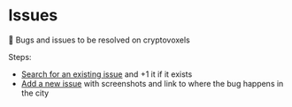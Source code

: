 # Issues

🐞 Bugs and issues to be resolved on cryptovoxels

Steps:

* [Search for an existing issue](https://github.com/cryptovoxels/issues/issues) and +1 it if it exists
* [Add a new issue](https://github.com/cryptovoxels/issues/issues/new) with screenshots and link to where the bug happens in the city
